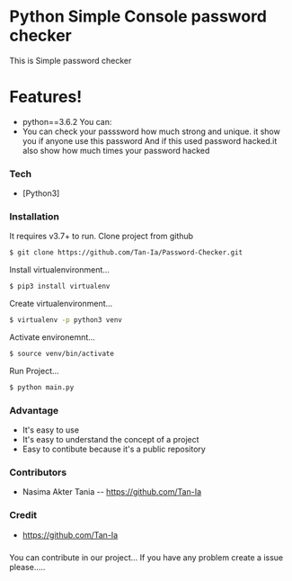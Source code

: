 # Python Simple Console password checker 


This is Simple password checker 
#  Features!
  - python==3.6.2 
You can:
  - You can check your passsword how much strong and unique. it show you if anyone use this password And if this used password hacked.it also show how much times your password hacked 
### Tech

* [Python3] 

### Installation

It requires  v3.7+ to run.
Clone project from github
```sh
$ git clone https://github.com/Tan-Ia/Password-Checker.git
```
Install virtualenvironment...
```sh
$ pip3 install virtualenv
```
Create virtualenvironment...
```sh
$ virtualenv -p python3 venv
```
Activate environemnt...
```sh
$ source venv/bin/activate
```
Run Project...
```sh
$ python main.py
```


### Advantage
 - It's easy to use 
 - It's easy to understand the concept of a project
 - Easy to contibute because it's a public repository
  

### Contributors
  - Nasima Akter Tania -- https://github.com/Tan-Ia
  

### Credit
  - https://github.com/Tan-Ia
 
  

###
You can contribute in our project...
If you have any problem create a issue please.....



